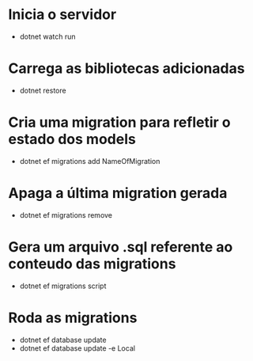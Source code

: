 # Inicia o servidor
- dotnet watch run

# Carrega as bibliotecas adicionadas
- dotnet restore

# Cria uma migration para refletir o estado dos models
- dotnet ef migrations add NameOfMigration

# Apaga a última migration gerada
- dotnet ef migrations remove

# Gera um arquivo .sql referente ao conteudo das migrations
- dotnet ef migrations script


# Roda as migrations
- dotnet ef database update
- dotnet ef database update -e Local